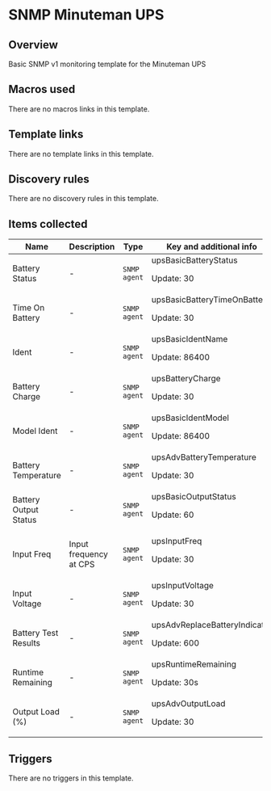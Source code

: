 # SNMP Minuteman UPS

## Overview

Basic SNMP v1 monitoring template for the Minuteman UPS 



## Macros used

There are no macros links in this template.

## Template links

There are no template links in this template.

## Discovery rules

There are no discovery rules in this template.

## Items collected

|Name|Description|Type|Key and additional info|
|----|-----------|----|----|
|Battery Status|<p>-</p>|`SNMP agent`|upsBasicBatteryStatus<p>Update: 30</p>|
|Time On Battery|<p>-</p>|`SNMP agent`|upsBasicBatteryTimeOnBattery<p>Update: 30</p>|
|Ident|<p>-</p>|`SNMP agent`|upsBasicIdentName<p>Update: 86400</p>|
|Battery Charge|<p>-</p>|`SNMP agent`|upsBatteryCharge<p>Update: 30</p>|
|Model Ident|<p>-</p>|`SNMP agent`|upsBasicIdentModel<p>Update: 86400</p>|
|Battery Temperature|<p>-</p>|`SNMP agent`|upsAdvBatteryTemperature<p>Update: 30</p>|
|Battery Output Status|<p>-</p>|`SNMP agent`|upsBasicOutputStatus<p>Update: 60</p>|
|Input Freq|<p>Input frequency at CPS</p>|`SNMP agent`|upsInputFreq<p>Update: 30</p>|
|Input Voltage|<p>-</p>|`SNMP agent`|upsInputVoltage<p>Update: 30</p>|
|Battery Test Results|<p>-</p>|`SNMP agent`|upsAdvReplaceBatteryIndicator<p>Update: 600</p>|
|Runtime Remaining|<p>-</p>|`SNMP agent`|upsRuntimeRemaining<p>Update: 30s</p>|
|Output Load (%)|<p>-</p>|`SNMP agent`|upsAdvOutputLoad<p>Update: 30</p>|


## Triggers

There are no triggers in this template.


